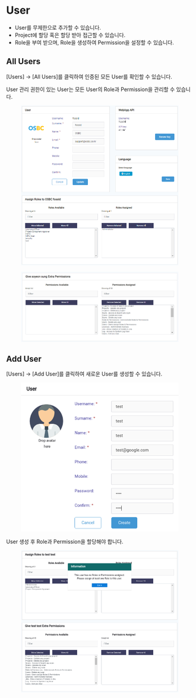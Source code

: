 # User

* User를 무제한으로 추가할 수 있습니다.
* Project에 할당 혹은 할당 받아 접근할 수 있습니다.
* Role을 부여 받으며, Role을 생성하여 Permission을 설정할 수 있습니다.

## All Users

\[Users] -> \[All Users]를 클릭하여 인증된 모든 User를 확인할 수 있습니다.

User 관리 권한이 있는 User는 모든 User의 Role과 Permission을 관리할 수 있습니다.

<figure><img src="../../../.gitbook/assets/image (108).png" alt=""><figcaption></figcaption></figure>

<figure><img src="../../../.gitbook/assets/image (62).png" alt=""><figcaption></figcaption></figure>

## Add User

\[Users] -> \[Add User]를 클릭하여 새로운 User를 생성할 수 있습니다.

<figure><img src="../../../.gitbook/assets/image (182).png" alt=""><figcaption></figcaption></figure>

User 생성 후 Role과 Permission을 할당해야 합니다.

<figure><img src="../../../.gitbook/assets/image (179).png" alt=""><figcaption></figcaption></figure>
